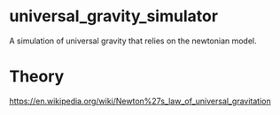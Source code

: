 # universal_gravity_simulator
A simulation of universal gravity that relies on the newtonian model.


# Theory

https://en.wikipedia.org/wiki/Newton%27s_law_of_universal_gravitation

